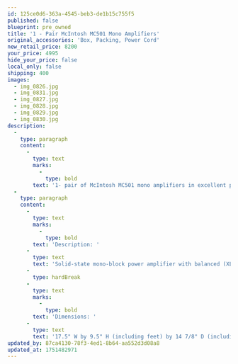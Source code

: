 ```yaml
---
id: 125ce0d6-363a-4545-beb3-de1b15c755f5
published: false
blueprint: pre_owned
title: '1 - Pair McIntosh MC501 Mono Amplifiers'
original_accessories: 'Box, Packing, Power Cord'
new_retail_price: 8200
your_price: 4995
hide_your_price: false
local_only: false
shipping: 400
images:
  - img_0826.jpg
  - img_0831.jpg
  - img_0827.jpg
  - img_0828.jpg
  - img_0829.jpg
  - img_0830.jpg
description:
  -
    type: paragraph
    content:
      -
        type: text
        marks:
          -
            type: bold
        text: '1- pair of McIntosh MC501 mono amplifiers in excellent physical and functional condition with original boxes, packing and accessories. Amplifiers sold as new for $8,200.00'
  -
    type: paragraph
    content:
      -
        type: text
        marks:
          -
            type: bold
        text: 'Description: '
      -
        type: text
        text: 'Solid-state mono-block power amplifier with balanced (XLR) and single-ended (RCA) inputs and "Autoformer"-coupled output stage. Minimum sinewave continuous average power output: 500W into 8, 4, or 2 ohms (27dBW, 24dBW, 21dBW, respectively). Rated power bandwidth: 20Hz-20kHz. THD: 0.005% into 8, 4, or 2 ohms, 250mW to rated power output. IMD: 0.005% maximum if instantaneous peak output does not exceed twice the rated output for any combination of frequencies, 20Hz-20kHz, into 8, 4, or 2 ohms. Dynamic headroom: 1.8dB. Wideband damping factor: 100 at 8 ohms (equivalent to a source impedance of 0.08 ohms) Frequency responses: 20Hz-20kHz, +0/-0.25dB; 10Hz-100kHz, +0/-3dB. Sensitivity: 2.1V unbalanced input, 4.2V balanced input. Signal/noise ratio: 97dB, A-weighted (124dB below rated output), unbalanced and balanced. Input impedance: 10k ohms unbalanced, 20k ohms balanced.'
      -
        type: hardBreak
      -
        type: text
        marks:
          -
            type: bold
        text: 'Dimensions: '
      -
        type: text
        text: '17.5" W by 9.5" H (including feet) by 14 7/8" D (including front-panel knobs). Weight: 91.5 lbs. (41.6kg) net, 105.5 lbs. (48kg) shipping.'
updated_by: 87ca4130-78f3-4ed1-8b64-aa552d3d08a8
updated_at: 1751482971
---
```


